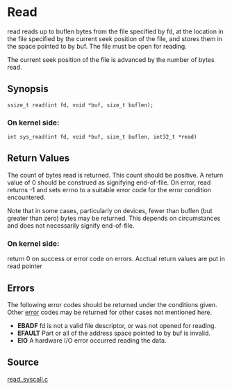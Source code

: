 # Read
read reads up to buflen bytes from the file specified by fd, at the location in the file specified by the current seek position of the file, and stores them in the space pointed to by buf. The file must be open for reading.

The current seek position of the file is advanced by the number of bytes read.


## Synopsis

```ssize_t read(int fd, void *buf, size_t buflen);```

### On kernel side:
```int sys_read(int fd, void *buf, size_t buflen, int32_t *read)```


## Return Values
The count of bytes read is returned. This count should be positive. A return value of 0 should be construed as signifying end-of-file. On error, read	returns -1 and sets errno to a suitable error code for the error condition encountered.

Note that in some cases, particularly on devices, fewer than buflen (but greater than zero) bytes may be returned. This depends on circumstances and does not necessarily signify end-of-file.

### On kernel side:
return 0 on success or error code on errors. Acctual return values are put in read pointer


## Errors
The following error codes should be returned under the conditions given. Other [error][1] codes may be returned for other cases not mentioned here.

-   **EBADF** fd is not a valid file descriptor, or was not opened for reading.
-   **EFAULT** Part or all of the address space pointed to by buf is invalid.
-   **EIO** A hardware I/O error occurred reading the data.


## Source

[read_syscall.c][2]



[1]:../kern/include/kern/errno.h
[2]:../kern/syscall/read_syscall.c